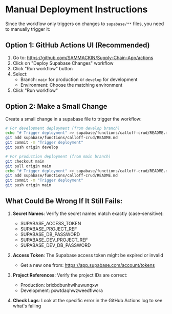 # Manual Deployment Instructions

Since the workflow only triggers on changes to `supabase/**` files, you need to manually trigger it:

## Option 1: GitHub Actions UI (Recommended)
1. Go to: https://github.com/SAMMACKIN/Supply-Chain-App/actions
2. Click on "Deploy Supabase Changes" workflow
3. Click "Run workflow" button
4. Select:
   - Branch: `main` for production or `develop` for development
   - Environment: Choose the matching environment
5. Click "Run workflow"

## Option 2: Make a Small Change
Create a small change in a supabase file to trigger the workflow:

```bash
# For development deployment (from develop branch)
echo "# Trigger deployment" >> supabase/functions/calloff-crud/README.md
git add supabase/functions/calloff-crud/README.md
git commit -m "Trigger deployment"
git push origin develop

# For production deployment (from main branch)
git checkout main
git pull origin main
echo "# Trigger deployment" >> supabase/functions/calloff-crud/README.md
git add supabase/functions/calloff-crud/README.md
git commit -m "Trigger deployment"
git push origin main
```

## What Could Be Wrong If It Still Fails:

1. **Secret Names**: Verify the secret names match exactly (case-sensitive):
   - SUPABASE_ACCESS_TOKEN
   - SUPABASE_PROJECT_REF
   - SUPABASE_DB_PASSWORD
   - SUPABASE_DEV_PROJECT_REF
   - SUPABASE_DEV_DB_PASSWORD

2. **Access Token**: The Supabase access token might be expired or invalid
   - Get a new one from: https://app.supabase.com/account/tokens

3. **Project References**: Verify the project IDs are correct:
   - Production: brixbdbunhwlhuwunqxw
   - Development: pxwtdaqhwzweedflwora

4. **Check Logs**: Look at the specific error in the GitHub Actions log to see what's failing